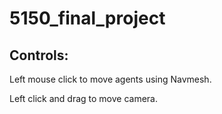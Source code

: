 # 5150_final_project

## Controls:
Left mouse click to move agents using Navmesh.

Left click and drag to move camera. 
